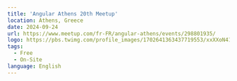 ```yaml
---
title: 'Angular Athens 20th Meetup'
location: Athens, Greece
date: 2024-09-24
url: https://www.meetup.com/fr-FR/angular-athens/events/298801935/
logo: https://pbs.twimg.com/profile_images/1702641363437719553/xxXXoN41_400x400.jpg
tags:
  - Free
  - On-Site
language: English
---
```

